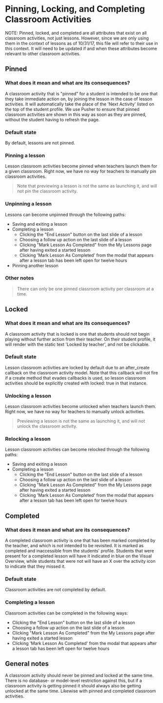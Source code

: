 # Pinning, Locking, and Completing Classroom Activities

NOTE: Pinned, locked, and completed are all attributes that exist on all classroom activities, not just lessons. However, since we are only using them in the context of lessons as of 10/31/17, this file will refer to their use in this context. It will need to be updated if and when these attributes become relevant to other classroom activities.

## Pinned

### What does it mean and what are its consequences?
A classroom activity that is "pinned" for a student is intended to be one that they take immediate action on, by joining the lesson in the case of lesson activities. It will automatically take the place of the 'Next Activity' listed on the top of the student profile. We use Pusher to ensure that pinned classroom activities are shown in this way as soon as they are pinned, without the student having to refresh the page.

### Default state
By default, lessons are not pinned.

### Pinning a lesson
Lesson classroom activities become pinned when teachers launch them for a given classroom. Right now, we have no way for teachers to manually pin classroom activities.

> Note that previewing a lesson is not the same as launching it, and will not pin the classroom activity.

### Unpinning a lesson
Lessons can become unpinned through the following paths:

- Saving and exiting a lesson
- Completing a lesson
  - Clicking the "End Lesson" button on the last slide of a lesson
  - Choosing a follow up action on the last slide of a lesson
  - Clicking "Mark Lesson As Completed" from the My Lessons page after having exited a started lesson
  - Clicking 'Mark Lesson As Completed' from the modal that appears after a lesson tab has been left open for twelve hours
- Pinning another lesson


### Other notes
> There can only be one pinned classroom activity per classroom at a time.

## Locked

### What does it mean and what are its consequences?
A classroom activity that is locked is one that students should not begin playing without further action from their teacher. On their student profile, it will render with the static text 'Locked by teacher', and not be clickable.

### Default state
Lesson classroom activities are locked by default due to an after_create callback on the classroom activity model. Note that this callback will not fire if a create method that evades callbacks is used, so lesson classroom activities should be explicitly created with locked: true in that instance.

### Unlocking a lesson
Lesson classroom activities become unlocked when teachers launch them. Right now, we have no way for teachers to manually unlock activities.

> Previewing a lesson is not the same as launching it, and will not unlock the classroom activity.

### Relocking a lesson
Lesson classroom activities can become relocked through the following paths:

- Saving and exiting a lesson
- Completing a lesson
  - Clicking the "End Lesson" button on the last slide of a lesson
  - Choosing a follow up action on the last slide of a lesson
  - Clicking "Mark Lesson As Completed" from the My Lessons page after having exited a started lesson
  - Clicking 'Mark Lesson As Completed' from the modal that appears after a lesson tab has been left open for twelve hours

## Completed

### What does it mean and what are its consequences?
A completed classroom activity is one that has been marked completed by the teacher, and which is not intended to be revisited. It is marked as completed and inaccessible from the students' profile. Students that were present for a completed lesson will have it indicated in blue on the Visual Overview, while students that were not will have an X over the activity icon to indicate that they missed it.

### Default state
Classroom activities are not completed by default.

### Completing a lesson
Classroom activities can be completed in the following ways:
- Clicking the "End Lesson" button on the last slide of a lesson
- Choosing a follow up action on the last slide of a lesson
- Clicking "Mark Lesson As Completed" from the My Lessons page after having exited a started lesson
- Clicking 'Mark Lesson As Completed' from the modal that appears after a lesson tab has been left open for twelve hours

## General notes

A classroom activity should never be pinned and locked at the same time. There is no database- or model-level restriction against this, but if a classroom activity is getting pinned it should always also be getting unlocked at the same time. Likewise with pinned and completed classroom activities.
